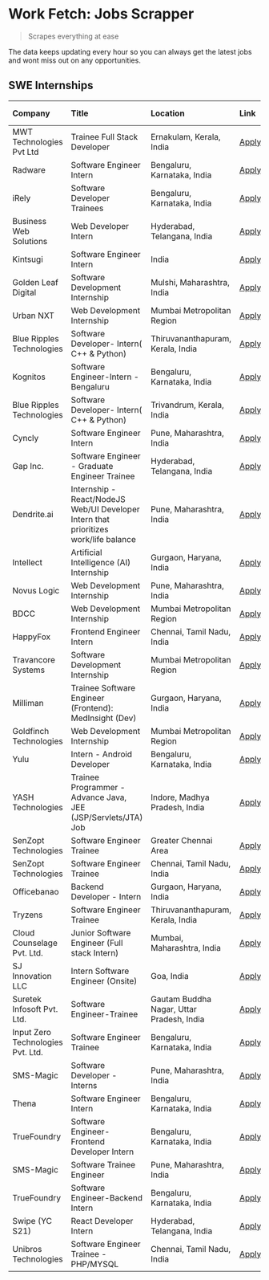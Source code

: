 # Work Fetch: Jobs Scrapper
> Scrapes everything at ease

The data keeps updating every hour so you can always get the latest jobs and wont miss out on any opportunities.

## SWE Internships
<!--START_SECTION:workfetch-->
| Company                           | Title                                                                                | Location                                  | Link                                                                                                                                                                                                                                                                                                | Date Posted   |
|:----------------------------------|:-------------------------------------------------------------------------------------|:------------------------------------------|:----------------------------------------------------------------------------------------------------------------------------------------------------------------------------------------------------------------------------------------------------------------------------------------------------|:--------------|
| MWT Technologies Pvt Ltd          | Trainee Full Stack Developer                                                         | Ernakulam, Kerala, India                  | [Apply](https://in.linkedin.com/jobs/view/trainee-full-stack-developer-at-mwt-technologies-pvt-ltd-3863344037?position=29&pageNum=0&refId=9ZdXtYLcENQKfM%2BZkyfUqA%3D%3D&trackingId=uNIPLAs61%2FUeDE7pn7scZw%3D%3D&trk=public_jobs_jserp-result_search-card)                                        | 2024-03-20    |
| Radware                           | Software Engineer Intern                                                             | Bengaluru, Karnataka, India               | [Apply](https://in.linkedin.com/jobs/view/software-engineer-intern-at-radware-3853451625?position=41&pageNum=0&refId=9ZdXtYLcENQKfM%2BZkyfUqA%3D%3D&trackingId=TjhiW4sn4Iq03QfceyL3lw%3D%3D&trk=public_jobs_jserp-result_search-card)                                                               | 2024-03-19    |
| iRely                             | Software Developer Trainees                                                          | Bengaluru, Karnataka, India               | [Apply](https://in.linkedin.com/jobs/view/software-developer-trainees-at-irely-3860566039?position=5&pageNum=0&refId=9ZdXtYLcENQKfM%2BZkyfUqA%3D%3D&trackingId=0ALtyUhu0U1skyS7SwlX6w%3D%3D&trk=public_jobs_jserp-result_search-card)                                                               | 2024-03-18    |
| Business Web Solutions            | Web Developer Intern                                                                 | Hyderabad, Telangana, India               | [Apply](https://in.linkedin.com/jobs/view/web-developer-intern-at-business-web-solutions-3860721170?position=44&pageNum=0&refId=9ZdXtYLcENQKfM%2BZkyfUqA%3D%3D&trackingId=ZmXxrFFJY%2FYbNgw%2B5I2pXw%3D%3D&trk=public_jobs_jserp-result_search-card)                                                | 2024-03-17    |
| Kintsugi                          | Software Engineer Intern                                                             | India                                     | [Apply](https://in.linkedin.com/jobs/view/software-engineer-intern-at-kintsugi-3857074071?position=53&pageNum=0&refId=9ZdXtYLcENQKfM%2BZkyfUqA%3D%3D&trackingId=eEKA8E7AKUIARopW3KG4nQ%3D%3D&trk=public_jobs_jserp-result_search-card)                                                              | 2024-03-16    |
| Golden Leaf Digital               | Software Development Internship                                                      | Mulshi, Maharashtra, India                | [Apply](https://in.linkedin.com/jobs/view/software-development-internship-at-golden-leaf-digital-3858085305?position=6&pageNum=0&refId=9ZdXtYLcENQKfM%2BZkyfUqA%3D%3D&trackingId=YZglLsUffEJnKUYrTw7HDw%3D%3D&trk=public_jobs_jserp-result_search-card)                                             | 2024-03-15    |
| Urban NXT                         | Web Development Internship                                                           | Mumbai Metropolitan Region                | [Apply](https://in.linkedin.com/jobs/view/web-development-internship-at-urban-nxt-3858090142?position=52&pageNum=0&refId=9ZdXtYLcENQKfM%2BZkyfUqA%3D%3D&trackingId=j1XRgrmV2tg9fRJZg8Aqcg%3D%3D&trk=public_jobs_jserp-result_search-card)                                                           | 2024-03-15    |
| Blue Ripples Technologies         | Software Developer- Intern( C++ & Python)                                            | Thiruvananthapuram, Kerala, India         | [Apply](https://in.linkedin.com/jobs/view/software-developer-intern-c%2B%2B-python-at-blue-ripples-technologies-3855594494?position=32&pageNum=0&refId=9ZdXtYLcENQKfM%2BZkyfUqA%3D%3D&trackingId=wWIFXeVuvEN%2FliQ9FT3B7g%3D%3D&trk=public_jobs_jserp-result_search-card)                           | 2024-03-14    |
| Kognitos                          | Software Engineer-Intern -Bengaluru                                                  | Bengaluru, Karnataka, India               | [Apply](https://in.linkedin.com/jobs/view/software-engineer-intern-bengaluru-at-kognitos-3855361239?position=9&pageNum=0&refId=9ZdXtYLcENQKfM%2BZkyfUqA%3D%3D&trackingId=17sxj6Jed%2BFv3IQA1PWffg%3D%3D&trk=public_jobs_jserp-result_search-card)                                                   | 2024-03-13    |
| Blue Ripples Technologies         | Software Developer- Intern( C++  & Python)                                           | Trivandrum, Kerala, India                 | [Apply](https://in.linkedin.com/jobs/view/software-developer-intern-c%2B%2B-python-at-blue-ripples-technologies-3856150730?position=34&pageNum=0&refId=9ZdXtYLcENQKfM%2BZkyfUqA%3D%3D&trackingId=hVsQnQmBCY8SQZ1QF17wHQ%3D%3D&trk=public_jobs_jserp-result_search-card)                             | 2024-03-13    |
| Cyncly                            | Software Engineer Intern                                                             | Pune, Maharashtra, India                  | [Apply](https://in.linkedin.com/jobs/view/software-engineer-intern-at-cyncly-3853990178?position=39&pageNum=0&refId=9ZdXtYLcENQKfM%2BZkyfUqA%3D%3D&trackingId=Z7p0wEioPTyPxgnxWGFciQ%3D%3D&trk=public_jobs_jserp-result_search-card)                                                                | 2024-03-13    |
| Gap Inc.                          | Software Engineer - Graduate Engineer Trainee                                        | Hyderabad, Telangana, India               | [Apply](https://in.linkedin.com/jobs/view/software-engineer-graduate-engineer-trainee-at-gap-inc-3853818960?position=7&pageNum=0&refId=9ZdXtYLcENQKfM%2BZkyfUqA%3D%3D&trackingId=4o5%2FZRlMhQS369Q6g4igXQ%3D%3D&trk=public_jobs_jserp-result_search-card)                                           | 2024-03-12    |
| Dendrite.ai                       | Internship - React/NodeJS Web/UI Developer Intern that prioritizes work/life balance | Pune, Maharashtra, India                  | [Apply](https://in.linkedin.com/jobs/view/internship-react-nodejs-web-ui-developer-intern-that-prioritizes-work-life-balance-at-dendrite-ai-3853583200?position=49&pageNum=0&refId=9ZdXtYLcENQKfM%2BZkyfUqA%3D%3D&trackingId=b0WfJuC9pzpbetFxiJz1Dg%3D%3D&trk=public_jobs_jserp-result_search-card) | 2024-03-12    |
| Intellect                         | Artificial Intelligence (AI) Internship                                              | Gurgaon, Haryana, India                   | [Apply](https://in.linkedin.com/jobs/view/artificial-intelligence-ai-internship-at-intellect-3853356821?position=60&pageNum=0&refId=9ZdXtYLcENQKfM%2BZkyfUqA%3D%3D&trackingId=pGUvSwYFCHXyybaZiYcEIA%3D%3D&trk=public_jobs_jserp-result_search-card)                                                | 2024-03-11    |
| Novus Logic                       | Web Development Internship                                                           | Pune, Maharashtra, India                  | [Apply](https://in.linkedin.com/jobs/view/web-development-internship-at-novus-logic-3850815684?position=54&pageNum=0&refId=9ZdXtYLcENQKfM%2BZkyfUqA%3D%3D&trackingId=FKF0TGCpRindmmsngw%2BMcA%3D%3D&trk=public_jobs_jserp-result_search-card)                                                       | 2024-03-08    |
| BDCC                              | Web Development Internship                                                           | Mumbai Metropolitan Region                | [Apply](https://in.linkedin.com/jobs/view/web-development-internship-at-bdcc-3849712398?position=40&pageNum=0&refId=9ZdXtYLcENQKfM%2BZkyfUqA%3D%3D&trackingId=q8n05Ntn0uLE1qE5TTRVjg%3D%3D&trk=public_jobs_jserp-result_search-card)                                                                | 2024-03-07    |
| HappyFox                          | Frontend Engineer Intern                                                             | Chennai, Tamil Nadu, India                | [Apply](https://in.linkedin.com/jobs/view/frontend-engineer-intern-at-happyfox-3848357951?position=46&pageNum=0&refId=9ZdXtYLcENQKfM%2BZkyfUqA%3D%3D&trackingId=JRp1MY3WnMZDfhnkxefqfA%3D%3D&trk=public_jobs_jserp-result_search-card)                                                              | 2024-03-07    |
| Travancore Systems                | Software Development Internship                                                      | Mumbai Metropolitan Region                | [Apply](https://in.linkedin.com/jobs/view/software-development-internship-at-travancore-systems-3847706952?position=12&pageNum=0&refId=9ZdXtYLcENQKfM%2BZkyfUqA%3D%3D&trackingId=%2BgVJn3hum3env23a%2Brtg4A%3D%3D&trk=public_jobs_jserp-result_search-card)                                         | 2024-03-05    |
| Milliman                          | Trainee Software Engineer (Frontend): MedInsight (Dev)                               | Gurgaon, Haryana, India                   | [Apply](https://in.linkedin.com/jobs/view/trainee-software-engineer-frontend-medinsight-dev-at-milliman-3792874280?position=10&pageNum=0&refId=9ZdXtYLcENQKfM%2BZkyfUqA%3D%3D&trackingId=BQmFO4tUIdcU73GR3G%2B2jg%3D%3D&trk=public_jobs_jserp-result_search-card)                                   | 2024-03-01    |
| Goldfinch Technologies            | Web Development Internship                                                           | Mumbai Metropolitan Region                | [Apply](https://in.linkedin.com/jobs/view/web-development-internship-at-goldfinch-technologies-3837823879?position=55&pageNum=0&refId=9ZdXtYLcENQKfM%2BZkyfUqA%3D%3D&trackingId=7nMhykRy7lUPFhy%2FPVvEpg%3D%3D&trk=public_jobs_jserp-result_search-card)                                            | 2024-02-22    |
| Yulu                              | Intern - Android Developer                                                           | Bengaluru, Karnataka, India               | [Apply](https://in.linkedin.com/jobs/view/intern-android-developer-at-yulu-3834459982?position=57&pageNum=0&refId=9ZdXtYLcENQKfM%2BZkyfUqA%3D%3D&trackingId=rYjTCOmvVCp5avgbpGKO1Q%3D%3D&trk=public_jobs_jserp-result_search-card)                                                                  | 2024-02-19    |
| YASH Technologies                 | Trainee Programmer - Advance Java, JEE (JSP/Servlets/JTA) Job                        | Indore, Madhya Pradesh, India             | [Apply](https://in.linkedin.com/jobs/view/trainee-programmer-advance-java-jee-jsp-servlets-jta-job-at-yash-technologies-3811759183?position=21&pageNum=0&refId=9ZdXtYLcENQKfM%2BZkyfUqA%3D%3D&trackingId=C%2FqPVO263IpyUIVv6Ku3VA%3D%3D&trk=public_jobs_jserp-result_search-card)                   | 2024-02-13    |
| SenZopt Technologies              | Software Engineer Trainee                                                            | Greater Chennai Area                      | [Apply](https://in.linkedin.com/jobs/view/software-engineer-trainee-at-senzopt-technologies-3827688781?position=38&pageNum=0&refId=9ZdXtYLcENQKfM%2BZkyfUqA%3D%3D&trackingId=tQXohpU%2Bi9ZD56H2zoyYvA%3D%3D&trk=public_jobs_jserp-result_search-card)                                               | 2024-02-12    |
| SenZopt Technologies              | Software Engineer Trainee                                                            | Chennai, Tamil Nadu, India                | [Apply](https://in.linkedin.com/jobs/view/software-engineer-trainee-at-senzopt-technologies-3827686880?position=59&pageNum=0&refId=9ZdXtYLcENQKfM%2BZkyfUqA%3D%3D&trackingId=%2FbU5onaKeIcUyrBxMKpR7A%3D%3D&trk=public_jobs_jserp-result_search-card)                                               | 2024-02-12    |
| Officebanao                       | Backend Developer - Intern                                                           | Gurgaon, Haryana, India                   | [Apply](https://in.linkedin.com/jobs/view/backend-developer-intern-at-officebanao-3814263731?position=28&pageNum=0&refId=9ZdXtYLcENQKfM%2BZkyfUqA%3D%3D&trackingId=OcBux8ZlYqAEREtErpHHYg%3D%3D&trk=public_jobs_jserp-result_search-card)                                                           | 2024-01-31    |
| Tryzens                           | Software Engineer Trainee                                                            | Thiruvananthapuram, Kerala, India         | [Apply](https://in.linkedin.com/jobs/view/software-engineer-trainee-at-tryzens-3809363491?position=43&pageNum=0&refId=9ZdXtYLcENQKfM%2BZkyfUqA%3D%3D&trackingId=Jki%2BZnVl0IKMd4AMkrpzbQ%3D%3D&trk=public_jobs_jserp-result_search-card)                                                            | 2024-01-18    |
| Cloud Counselage Pvt. Ltd.        | Junior Software Engineer (Full stack Intern)                                         | Mumbai, Maharashtra, India                | [Apply](https://in.linkedin.com/jobs/view/junior-software-engineer-full-stack-intern-at-cloud-counselage-pvt-ltd-3803132814?position=27&pageNum=0&refId=9ZdXtYLcENQKfM%2BZkyfUqA%3D%3D&trackingId=nVbojNzOvQ%2BUjYfMS7SONg%3D%3D&trk=public_jobs_jserp-result_search-card)                          | 2024-01-11    |
| SJ Innovation LLC                 | Intern Software Engineer (Onsite)                                                    | Goa, India                                | [Apply](https://in.linkedin.com/jobs/view/intern-software-engineer-onsite-at-sj-innovation-llc-3799959011?position=51&pageNum=0&refId=9ZdXtYLcENQKfM%2BZkyfUqA%3D%3D&trackingId=8WIFIroAdlyrm5xYzKIYIw%3D%3D&trk=public_jobs_jserp-result_search-card)                                              | 2024-01-11    |
| Suretek Infosoft Pvt. Ltd.        | Software Engineer-Trainee                                                            | Gautam Buddha Nagar, Uttar Pradesh, India | [Apply](https://in.linkedin.com/jobs/view/software-engineer-trainee-at-suretek-infosoft-pvt-ltd-3800934643?position=23&pageNum=0&refId=9ZdXtYLcENQKfM%2BZkyfUqA%3D%3D&trackingId=SIXgZcyvSkvsN%2FJL9VRL1g%3D%3D&trk=public_jobs_jserp-result_search-card)                                           | 2024-01-09    |
| Input Zero Technologies Pvt. Ltd. | Software Engineer Trainee                                                            | Bengaluru, Karnataka, India               | [Apply](https://in.linkedin.com/jobs/view/software-engineer-trainee-at-input-zero-technologies-pvt-ltd-3800927643?position=31&pageNum=0&refId=9ZdXtYLcENQKfM%2BZkyfUqA%3D%3D&trackingId=TjxwJXhY7Yxnrmtz2ko2dA%3D%3D&trk=public_jobs_jserp-result_search-card)                                      | 2024-01-09    |
| SMS-Magic                         | Software Developer -Interns                                                          | Pune, Maharashtra, India                  | [Apply](https://in.linkedin.com/jobs/view/software-developer-interns-at-sms-magic-3799485343?position=37&pageNum=0&refId=9ZdXtYLcENQKfM%2BZkyfUqA%3D%3D&trackingId=bzvFichu29qqIv47slaD7Q%3D%3D&trk=public_jobs_jserp-result_search-card)                                                           | 2024-01-05    |
| Thena                             | Software Engineer Intern                                                             | Bengaluru, Karnataka, India               | [Apply](https://in.linkedin.com/jobs/view/software-engineer-intern-at-thena-3778731751?position=18&pageNum=0&refId=9ZdXtYLcENQKfM%2BZkyfUqA%3D%3D&trackingId=DcMbg1ZZ809uAMwwgfGEIA%3D%3D&trk=public_jobs_jserp-result_search-card)                                                                 | 2023-12-05    |
| TrueFoundry                       | Software Engineer- Frontend Developer Intern                                         | Bengaluru, Karnataka, India               | [Apply](https://in.linkedin.com/jobs/view/software-engineer-frontend-developer-intern-at-truefoundry-3790095058?position=17&pageNum=0&refId=9ZdXtYLcENQKfM%2BZkyfUqA%3D%3D&trackingId=jOvIBe9CICw5UCPvH9oIhQ%3D%3D&trk=public_jobs_jserp-result_search-card)                                        | 2023-11-24    |
| SMS-Magic                         | Software Trainee Engineer                                                            | Pune, Maharashtra, India                  | [Apply](https://in.linkedin.com/jobs/view/software-trainee-engineer-at-sms-magic-3761409781?position=30&pageNum=0&refId=9ZdXtYLcENQKfM%2BZkyfUqA%3D%3D&trackingId=GAOXfrdgghAXhmP%2BCCBspQ%3D%3D&trk=public_jobs_jserp-result_search-card)                                                          | 2023-11-16    |
| TrueFoundry                       | Software Engineer-Backend Intern                                                     | Bengaluru, Karnataka, India               | [Apply](https://in.linkedin.com/jobs/view/software-engineer-backend-intern-at-truefoundry-3779508170?position=33&pageNum=0&refId=9ZdXtYLcENQKfM%2BZkyfUqA%3D%3D&trackingId=jugxyuh3RcIhZzg2LPv8fw%3D%3D&trk=public_jobs_jserp-result_search-card)                                                   | 2023-11-10    |
| Swipe (YC S21)                    | React Developer Intern                                                               | Hyderabad, Telangana, India               | [Apply](https://in.linkedin.com/jobs/view/react-developer-intern-at-swipe-yc-s21-3737600089?position=19&pageNum=0&refId=9ZdXtYLcENQKfM%2BZkyfUqA%3D%3D&trackingId=Hx9oIWDtoV4QLacZED%2BGTw%3D%3D&trk=public_jobs_jserp-result_search-card)                                                          | 2023-10-13    |
| Unibros Technologies              | Software Engineer Trainee - PHP/MYSQL                                                | Chennai, Tamil Nadu, India                | [Apply](https://in.linkedin.com/jobs/view/software-engineer-trainee-php-mysql-at-unibros-technologies-3656599241?position=42&pageNum=0&refId=9ZdXtYLcENQKfM%2BZkyfUqA%3D%3D&trackingId=YexGKEOJlIRqB70q4Ax%2F9g%3D%3D&trk=public_jobs_jserp-result_search-card)                                     | 2023-06-12    |
<!--END_SECTION:workfetch-->
